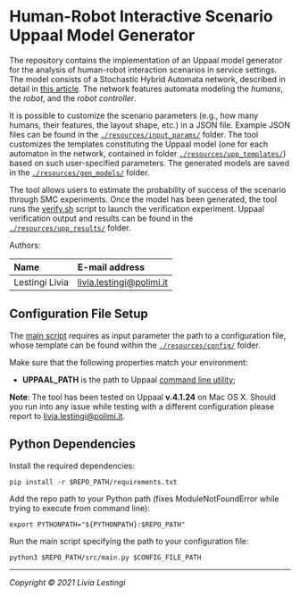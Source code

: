 Human-Robot Interactive Scenario Uppaal Model Generator 
====================================

The repository contains the implementation of an Uppaal model generator for the analysis of human-robot interaction scenarios in service settings.
The model consists of a Stochastic Hybrid Automata network, described in detail in [this article][paper2].
The network features automata modeling the *humans*, the *robot*, and the *robot controller*.

It is possible to customize the scenario parameters (e.g., how many humans, their features, the layout shape, etc.) in a JSON file. Example JSON files can be found in the [`./resources/input_params/`](resources/input_params) folder.
The tool customizes the templates constituting the Uppaal model (one for each automaton in the network, contained in folder [`./resources/upp_templates/`](resources/upp_templates)) based on such user-specified parameters. The generated models are saved in the [`./resources/gen_models/`](resources/gen_models) folder.

The tool allows users to estimate the probability of success of the scenario through SMC experiments. Once the model has been generated, the tool runs the [verify.sh](resources/upp_resources) script to launch the verification experiment. Uppaal verification output and results can be found in the [`./resources/upp_results/`](resources/upp_results) folder.

Authors:

| Name              | E-mail address           |
|:----------------- |:-------------------------|
| Lestingi Livia    | livia.lestingi@polimi.it |


Configuration File Setup
-----------

The [main script](src/main.py) requires as input parameter the path to a configuration file, whose template can be found within the [`./resources/config/`](resources/config) folder.

Make sure that the following properties match your environment: 
- **UPPAAL_PATH** is the path to Uppaal [command line utility][verifyta];

**Note**: The tool has been tested on Uppaal **v.4.1.24** on Mac OS X. Should you run into any issue while testing with a different configuration please report to livia.lestingi@polimi.it.

Python Dependencies
-----------

Install the required dependencies:

	pip install -r $REPO_PATH/requirements.txt

Add the repo path to your Python path (fixes ModuleNotFoundError while trying to execute from command line):

	export PYTHONPATH="${PYTHONPATH}:$REPO_PATH"

Run the main script specifying the path to your configuration file:

	python3 $REPO_PATH/src/main.py $CONFIG_FILE_PATH
	
---

*Copyright &copy; 2021 Livia Lestingi*

[paper1]: https://doi.org/10.4204/EPTCS.319.2
[paper2]: https://doi.org/10.1007/978-3-030-58768-0_17
[paper3]: https://doi.org/10.1109/SMC42975.2020.9283204
[paper4]: https://doi.org/10.1109/ACCESS.2021.3117852
[angluin]: https://doi.org/10.1016/0890-5401(87)90052-6
[uppaal]: https://uppaal.org/
[dep]: https://github.com/LesLivia/hri_deployment
[verifyta]: https://docs.uppaal.org/toolsandapi/verifyta/